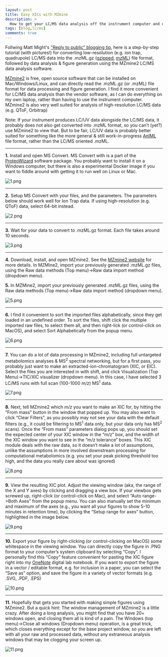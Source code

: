 ```yaml
---
layout: post
title: Easy XICs with MZmine
description: >
  How to get your LC/MS data analysis off the instrument computer and onto your laptop
tags: [blog,lc/ms]
comments: true
---
```


Follwing Matt Might's ["Reply to public" blogging tip](http://matt.might.net/articles/how-to-blog-as-an-academic/), here is a step-by-step tutorial (with pictures!) for converting low-resolution (e.g. ion trap, quadrupole) LC/MS data into the .mzML.gz ([gzipped](https://en.wikipedia.org/wiki/Gzip), [mzML](https://en.wikipedia.org/wiki/Mass_spectrometry_data_format#mzML)) file format, followed by data analysis & figure generation using the MZmine2 LC/MS data analysis software. 

[MZmine2](http://mzmine.github.io/) is free, open source software that can be installed on Mac/Windows/Linux, and can directly read the .mzML.gz (or .mzML) file format for data processing and figure generation.   I find it more convenient for LC/MS data analysis than the vendor software, as I can do everything on my own laptop, rather than having to use the instrument computer. MZmine2 is also very well suited for analysis of high-resolution LC/MS data (e.g. QToF, Orbitrap) 

Note: If your instrument produces LC/UV data alongside the LC/MS data, it probably does not also get converted into .mzML format, so you can’t (yet?) use MZmine2 to view that.  But to be fair, LC/UV data is probably better suited for something like the more general & still work-in-progress [AnIML](http://www.animl.org) file format, rather than the LC/MS oriented .mzML.

---

**1.** Install and open MS Convert. MS Convert with is a part of the [ProteoWizard](http://proteowizard.sourceforge.net) software package. You probably want to install it on a Windows computer, but there is also a experimental Docker image if you want to fiddle around with getting it to run well on Linux or Mac.

![1.png](/images/MZmine_XIC_post/1.png)

---

**2.** Setup MS Convert with your files, and the parameters.  The parameters below should work well for Ion Trap data.  If using high-resolution (e.g. QToF) data, select 64-bit instead.

![2.png](/images/MZmine_XIC_post/2.png)

---

**3.** Wait for your data to convert to .mzML.gz format.  Each file takes around 10 seconds.

![3.png](/images/MZmine_XIC_post/3.png)

---
**4.** Download, install, and open MZmine2.  See the [MZmine2 website](http://mzmine.github.io) for more details.
In MZMine2, import your previously generated .mzML.gz files, using the Raw data methods (Top menu)->Raw data import method (dropdown menu).

**5.** In MZMine2, import your previously generated .mzML.gz files, using the Raw data methods (Top menu)->Raw data import method (dropdown menu).

![5.png](/images/MZmine_XIC_post/5.png)

---

**6.** I find it convenient to sort the imported files alphabetically, since they get loaded in an undefined order.  To sort the files, shift click the multiple imported raw files, to select them all, and then right-lick (or control-click on MacOS), and select Sort Alphabetically from the popup menu.

![6.png](/images/MZmine_XIC_post/6.png)

---

**7.** You can do a lot of data processing in MZmine2, including full untargeted metabolomics analyses & MS<sup>2</sup> spectral networking, but for a first pass, you probably just want to make an extracted-ion-chromatogram (XIC, or EIC).  Select the files you are interested in with shift, and click Visualization (Top Menu)->TIC/XIC visualizer (dropdown menu).  In this case, I have selected 3 LC/MS runs with full scan (100-1000 <i>m/z</i>) MS<sup>1</sup> data.

![7.png](/images/MZmine_XIC_post/7.png)

---

**8.** Next, tell MZmine2 which <i>m/z</i> you want to make an XIC for, by hitting the “From mass” button in the window that popped up.  You may also want to click “Clear Filters”, as you possibly may not see your data with the default filters (e.g., it could be filtering to MS<sup>1</sup> data only, but your data only has MS<sup>2</sup> scans). Once the “From mass” parameters dialog pops up, you should set the expected center of your XIC window in the “m/z” box, and the width of the XIC window you want to see in the “m/z tolerance” boxes.  This XIC module deals with the raw data, so it doesn’t make a lot of assumptions, unlike the assumptions in more involved downstream processing for computational metabolomics (e.g. you set your peak picking threshold too high, and the data you really care about was ignored)

![8.png](/images/MZmine_XIC_post/8.png)

---

**9.** View the resulting XIC plot.  Adjust the viewing window (aka, the range of the X and Y axes) by clicking and dragging a view box.  If your viewbox gets screwed up, right-click (or control-click on Mac), and select “Auto range->Both Axes” from the popup menu.  You can also manually set the minimum and maximum of the axes (e.g., you want all your figures to show 5-10 minutes in retention time), by clicking the “Setup range for axes” button, highlighted in the image below.

![9.png](/images/MZmine_XIC_post/9.png)

---

**10.** Export your figure by right-clicking (or control-clicking on MacOS) some whitespace in the viewing window.  You can directly copy the figure in .PNG format to your computer’s system clipboard by selecting “Copy”.  I personally find this “Copy” feature convenient for pasting the XIC figure right into my [OneNote](http://www.onenote.com) digital lab notebook.  If you want to export the figure in a vector / editable format, e.g. for inclusion in a paper, you can select the “Save as” option, and save the figure in a variety of vector formats (e.g. .SVG, .PDF, .EPS)

![10.png](/images/MZmine_XIC_post/10.png)

---

**11.** Hopefully that gets you started with making simple figures using MZmine2.  But a quick hint: The window management of MZmine2 is a little crazy.  After doing a long analysis, you might find that you have 20+ windows open, and closing them all is kind of a pain.  The Windows (top menu)->Close all windows (Dropdown menu) operation, is a great trick, which closes everything except for the base project window, so you are left with all your raw and processed data, without any extraneous analysis windows that may be clogging your screen up.

![11.png](/images/MZmine_XIC_post/11.png)
